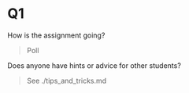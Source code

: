 Q1
==========================================

How is the assignment going?

> Poll

Does anyone have hints or advice for other students?

> See ./tips_and_tricks.md
